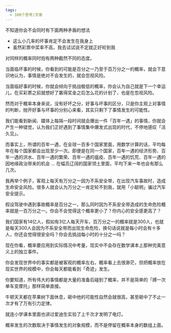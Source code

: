 ```yaml
---
tags:
  - 100个思考/文章
---
```



不知道你会不会同时有下面两种矛盾的想法

-  这么小几率的坏事肯定不会发生在我身上
-  虽然彩票中奖率不高，我去试试说不定就正好轮到我

对同样的概率同时抱有两种截然不同的态度。

当面临坏事的时候，你看到的可能是百分之一乃至于百万分之一的概率，就会下意识地认为，事情是绝对不会发生的，就会忽视风险。

当面临好事的时候，你就会倾向于挑战极低的概率，你会认为自己就是下一个幸运儿，在买彩票之前就想好了赢得奖金之后怎么花的计划了，也是在忽视风险。

然而对于概率本身来说，没有好坏之分，好事与坏事的区分，只是你主观上对事情的判断，抛开好事与坏事的分别心来看，其实只剩下了事情发生的可能性。

我们能看到新闻、媒体上每隔一段时间就会爆出一件「百年一遇」的事情，你就会产生一种错觉，认为我们正好遇到了事情集中爆发式出现的时代，不停地感叹「活久见」。

而事实上，所谓的百年一遇，在全球一百多个国家里面，用数学计算的话，平均每年在每个国家都会出现至少一次。即便是在同一个国家，百年一遇的经济形势、百年一遇的洪水、百年一遇的繁荣、百年一遇的瘟疫、百年一遇的饥荒、百年一遇的因地缘政治带来的机会 ... 在幅员辽阔的国家领土里面，平均下来一年也会有那么几次。

我再举个例子，客观上每天有万分之一因为不系安全带，在出现汽车事故时，造成生命安全风险。很多人就会认为万分之一肯定轮不到我，就用「小聪明」骗过汽车安全提示。

假设驾驶中遇到事故概率是百分之一，那么同时因为不系安全带造成的生命危险概率就是一百万分之一。你会不会觉得这个概率更小了？你内心的安全感更高了？

我们国家有14亿人，假如有3亿人每天开车，百万分之一的概率就是300人，也就是每天300人会因为不系安全带而出现生命危险，换句话说就是每小时会有十多人，你还会觉得很安全吗？你会去挑战每小时的十分之一吗？

现在你看，概率要应用到实际情况中考量，现实中不会存在数学课本上那种完美意义上的独立事件。

你会发现世界中的事实都是被客观的概率左右，概率看上去很渺茫，但把概率放在现实世界的规模中，你会每天都能看到「奇迹」发生。

你要知道，所有伟大的事情都是大量的准备后碰到了概率，并不是简单的「搏一次单车变摩托」那样简单直接。
 
牛顿天天都在苹果树下面休息，砸中他的可能性自然会就很高，甚至砸中了不止一次才有了万有引力定律。

就连小学课本里面也讲过爱迪生实验了上千次才发明了电灯。

概率发生的次数取决于事情发生的对象规模，而不是停留在概率本身的数组上面。